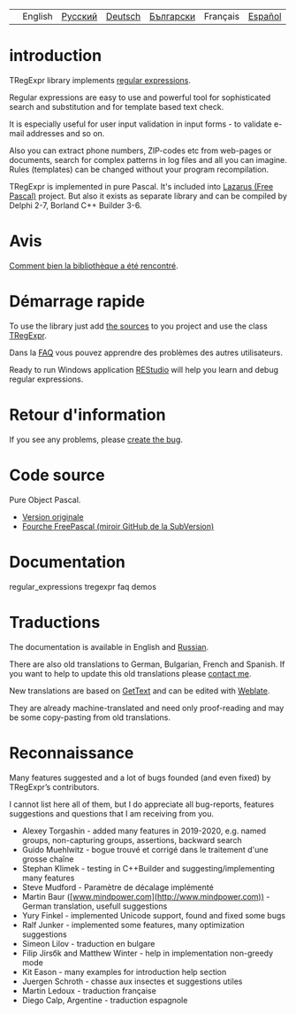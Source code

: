|     |         |                                                                |                                                                |                                                                  |          |                                                                |
|-----|---------|----------------------------------------------------------------|----------------------------------------------------------------|------------------------------------------------------------------|----------|----------------------------------------------------------------|
|     | English | [Русский](https://regex.sorokin.engineer/ru/latest/index.html) | [Deutsch](https://regex.sorokin.engineer/de/latest/index.html) | [Български](https://regex.sorokin.engineer/bg/latest/index.html) | Français | [Español](https://regex.sorokin.engineer/es/latest/index.html) |

# introduction

TRegExpr library implements [regular
expressions](regular_expressions.html).

Regular expressions are easy to use and powerful tool for sophisticated
search and substitution and for template based text check.

It is especially useful for user input validation in input forms - to
validate e-mail addresses and so on.

Also you can extract phone numbers, ZIP-codes etc from web-pages or
documents, search for complex patterns in log files and all you can
imagine. Rules (templates) can be changed without your program
recompilation.

TRegExpr is implemented in pure Pascal. It's included into [Lazarus
(Free Pascal)](http://wiki.freepascal.org/Regexpr) project. But also it
exists as separate library and can be compiled by Delphi 2-7, Borland
C++ Builder 3-6.

# Avis

[Comment bien la bibliothèque a été
rencontré](https://sorokin.engineer/posts/en/regexpstudio_site_is_lunched.html).

# Démarrage rapide

To use the library just add [the
sources](https://github.com/andgineer/TRegExpr/blob/master/src/regexpr.pas)
to you project and use the class [TRegExpr](tregexpr.html).

Dans la [FAQ](faq.html) vous pouvez apprendre des problèmes des autres
utilisateurs.

Ready to run Windows application
[REStudio](https://github.com/andgineer/TRegExpr/releases/download/0.952b/restudio.zip)
will help you learn and debug regular expressions.

# Retour d&#39;information

If you see any problems, please [create the
bug](https://github.com/andgineer/TRegExpr/issues).

# Code source

Pure Object Pascal.

- [Version originale](https://github.com/andgineer/TRegExpr)
- [Fourche FreePascal (miroir GitHub de la
  SubVersion)](https://github.com/graemeg/freepascal/blob/master/packages/regexpr/src/regexpr.pas)

# Documentation

<div class="toctree" glob="" maxdepth="2">

regular_expressions tregexpr faq demos

</div>

# Traductions

The documentation is available in English and
[Russian](https://regexpr.sorokin.engineer/ru/latest/).

There are also old translations to German, Bulgarian, French and
Spanish. If you want to help to update this old translations please
[contact me](https://github.com/andgineer).

New translations are based on
[GetText](https://en.wikipedia.org/wiki/Gettext) and can be edited with
[Weblate](https://hosted.weblate.org/projects/tregexpr/).

They are already machine-translated and need only proof-reading and may
be some copy-pasting from old translations.

# Reconnaissance

Many features suggested and a lot of bugs founded (and even fixed) by
TRegExpr’s contributors.

I cannot list here all of them, but I do appreciate all bug-reports,
features suggestions and questions that I am receiving from you.

- Alexey Torgashin - added many features in 2019-2020, e.g. named
  groups, non-capturing groups, assertions, backward search
- Guido Muehlwitz - bogue trouvé et corrigé dans le traitement d&#39;une
  grosse chaîne
- Stephan Klimek - testing in C++Builder and suggesting/implementing
  many features
- Steve Mudford - Paramètre de décalage implémenté
- Martin Baur ([www.mindpower.com](http://www.mindpower.com)) -German
  translation, usefull suggestions
- Yury Finkel - implemented Unicode support, found and fixed some bugs
- Ralf Junker - implemented some features, many optimization suggestions
- Simeon Lilov - traduction en bulgare
- Filip Jirsбk and Matthew Winter - help in implementation non-greedy
  mode
- Kit Eason - many examples for introduction help section
- Juergen Schroth - chasse aux insectes et suggestions utiles
- Martin Ledoux - traduction française
- Diego Calp, Argentine - traduction espagnole
